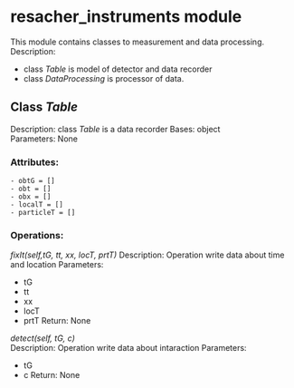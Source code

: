 # resacher_instruments module
This module contains classes to measurement and data processing.  
Description:
  - class *Table* is model of detector and data recorder
  - class *DataProcessing* is processor of data.  
  
## Class *Table*
Description: class *Table* is a data recorder
Bases: object  
Parameters:	None

### Attributes: 
    - obtG = []
    - obt = []
    - obx = []
    - localT = []
    - particleT = []

### Operations:  
*fixIt(self,tG, tt, xx, locT, prtT)*
Description: Operation write data about time and location
Parameters:
- tG
- tt
- xx
- locT
- prtT
Return: None

*detect(self, tG, c)*  
Description: Operation write data about intaraction
Parameters:
- tG
- c
Return: None
